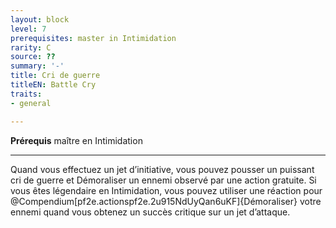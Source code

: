 ```yaml
---
layout: block
level: 7
prerequisites: master in Intimidation
rarity: C
source: ??
summary: '-'
title: Cri de guerre
titleEN: Battle Cry
traits:
- general

---
```


<p><strong>Prérequis</strong> maître en Intimidation</p>
<hr />
<p>Quand vous effectuez un jet d’initiative, vous pouvez pousser un puissant cri de guerre et Démoraliser un ennemi observé par une action gratuite. Si vous êtes légendaire en Intimidation, vous pouvez utiliser une réaction pour @Compendium[pf2e.actionspf2e.2u915NdUyQan6uKF]{Démoraliser} votre ennemi quand vous obtenez un succès critique sur un jet d’attaque.</p>